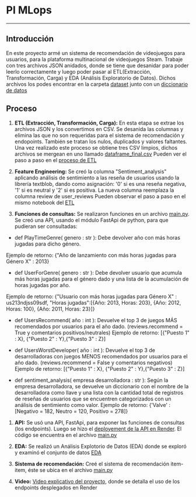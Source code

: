 # PI MLops

---

## Introducción

En este proyecto armé un sistema de recomendación de videojuegos para usuarios, para la plataforma multinacional de videojuegos Steam. Trabaje con tres archivos JSON anidados, donde se tiene que desanidar para poder leerlo correctamente y luego poder pasar al ETL(Extracción, Transformación, Carga) y EDA (Análisis Exploratorio de Datos). Dichos archivos los podes encontrar en la carpeta [dataset](https://github.com/MicaelaCallahuanca/PI_ML_STEAM/tree/main/datasets) junto con un [diccionario de datos](https://github.com/MicaelaCallahuanca/PI_ML_STEAM/blob/main/datasets/Diccionario%20de%20Datos%20STEAM.xlsx)

## Proceso

1. **ETL  (Extracción, Transformación, Carga):**
En esta etapa se extrae los archivos JSON y los convertimos en CSV. Se desanida las columnas y elimina las que no son requeridas para el sistema de recomendación y endopoints. También se tratan los nulos, duplicados y valores faltantes. Una vez realizado este proceso se obtiene tres CSV limpios, dichos archivos se mergean en uno llamado [dataframe_final.csv](https://github.com/MicaelaCallahuanca/PI_ML_STEAM/blob/main/dataframe_final.csv)
Pueden ver el paso a paso en el [proceso de ETL](https://github.com/MicaelaCallahuanca/PI_ML_STEAM/blob/main/ETL.ipynb)

2. **Feature Engineering:**
Se creó la columna "Sentiment_analysis" aplicando análisis de sentimiento a las reseña de usuarios usando la librería textblob, dando como asignación: '0' si es una reseña negativa, '1' si es neutral y '2' si es positiva. La nueva columna reemplaza la columna review de user_reviews
Pueden observar el paso a paso en el mismo notebook del [ETL](https://github.com/MicaelaCallahuanca/PI_ML_STEAM/blob/main/ETL.ipynb)

3. **Funciones de consultas:**
Se realizaron funciones en un archivo [main.py](https://github.com/MicaelaCallahuanca/PI_ML_STEAM/blob/main/main.py). Se creó una API, usando el módulo FastApi de python, para que pudieran ser consultadas:

- def PlayTimeGenre( genero : str ): Debe devolver año con más horas jugadas para dicho género.

Ejemplo de retorno: {"Año de lanzamiento con más horas jugadas para Género X" : 2013}

- def UserForGenre( genero : str ): Debe devolver usuario que acumula más horas jugadas para el género dado y una lista de la acumulación de horas jugadas por año.

Ejemplo de retorno: {"Usuario con más horas jugadas para Género X" : us213ndjss09sdf, "Horas jugadas":[{Año: 2013, Horas: 203}, {Año: 2012, Horas: 100}, {Año: 2011, Horas: 23}]}

- def UsersRecommend( año : int ): Devuelve el top 3 de juegos MÁS recomendados por usuarios para el año dado. (reviews.recommend = True y comentarios positivos/neutrales)
Ejemplo de retorno: [{"Puesto 1" : X}, {"Puesto 2" : Y},{"Puesto 3" : Z}]

- def UsersWorstDeveloper( año : int ): Devuelve el top 3 de desarrolladoras con juegos MENOS recomendados por usuarios para el año dado. (reviews.recommend = False y comentarios negativos)
Ejemplo de retorno: [{"Puesto 1" : X}, {"Puesto 2" : Y},{"Puesto 3" : Z}]

- def sentiment_analysis( empresa desarrolladora : str ): Según la empresa desarrolladora, se devuelve un diccionario con el nombre de la desarrolladora como llave y una lista con la cantidad total de registros de reseñas de usuarios que se encuentren categorizados con un análisis de sentimiento como valor.
Ejemplo de retorno: {'Valve' : [Negativo = 182, Neutro = 120, Positivo = 278]}

1. **API:**
Se usó una API, FastApi, para exponer las funciones de consultas (los endpoints). Luego se hizo el [deployement de la API en Render](https://pi-ml-steam-oc2n.onrender.com/docs). El código se encuentra en el archivo [main.py](https://github.com/MicaelaCallahuanca/PI_ML_STEAM/blob/main/main.py)

1. **EDA:**
Se realizó un Análisis Explotorio de Datos (EDA) donde se exploró y examinó el conjunto de datos [EDA](https://github.com/MicaelaCallahuanca/PI_ML_STEAM/blob/main/EDA.ipynb)

1. **Sistema de recomendación:**
Creé el sistema de recomendación item-item, éste se ubica en el archivo [main.py](https://github.com/MicaelaCallahuanca/PI_ML_STEAM/blob/main/main.py)

1. **Video:**
[Video explicativo del proyecto](), donde se detalla el uso de los endpoints desplegados en Render
